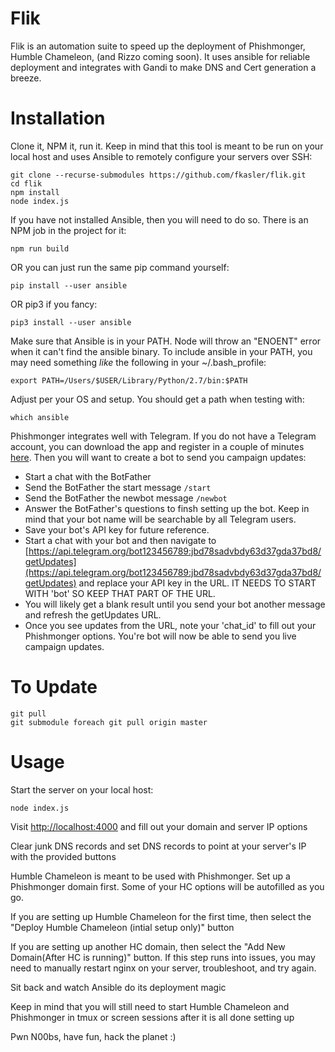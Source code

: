 Flik
============
Flik is an automation suite to speed up the deployment of Phishmonger, Humble Chameleon, (and Rizzo coming soon). It uses ansible for reliable deployment and integrates with Gandi to make DNS and Cert generation a breeze.

Installation 
============
Clone it, NPM it, run it. Keep in mind that this tool is meant to be run on your local host and uses Ansible to remotely configure your servers over SSH:

```
git clone --recurse-submodules https://github.com/fkasler/flik.git
cd flik
npm install
node index.js
```

If you have not installed Ansible, then you will need to do so. There is an NPM job in the project for it:

```
npm run build
```

OR you can just run the same pip command yourself:

```
pip install --user ansible
```

OR pip3 if you fancy:

```
pip3 install --user ansible
```

Make sure that Ansible is in your PATH. Node will throw an "ENOENT" error when it can't find the ansible binary. To include ansible in your PATH, you may need something *like* the following in your ~/.bash_profile:

```
export PATH=/Users/$USER/Library/Python/2.7/bin:$PATH
```

Adjust per your OS and setup. You should get a path when testing with:

```
which ansible
```

Phishmonger integrates well with Telegram. If you do not have a Telegram account, you can download the app and register in a couple of minutes [here](https://telegram.org/apps). Then you will want to create a bot to send you campaign updates:

* Start a chat with the BotFather
* Send the BotFather the start message ```/start```
* Send the BotFather the newbot message ```/newbot```
* Answer the BotFather's questions to finsh setting up the bot. Keep in mind that your bot name will be searchable by all Telegram users.
* Save your bot's API key for future reference. 
* Start a chat with your bot and then navigate to [https://api.telegram.org/bot123456789:jbd78sadvbdy63d37gda37bd8/getUpdates](https://api.telegram.org/bot123456789:jbd78sadvbdy63d37gda37bd8/getUpdates) and replace your API key in the URL. IT NEEDS TO START WITH 'bot' SO KEEP THAT PART OF THE URL.
* You will likely get a blank result until you send your bot another message and refresh the getUpdates URL.
* Once you see updates from the URL, note your 'chat_id' to fill out your Phishmonger options. You're bot will now be able to send you live campaign updates.

To Update
============
```
git pull
git submodule foreach git pull origin master
```

Usage
=====

Start the server on your local host:

```
node index.js
```

Visit [http://localhost:4000](http://localhost:4000) and fill out your domain and server IP options

Clear junk DNS records and set DNS records to point at your server's IP with the provided buttons

Humble Chameleon is meant to be used with Phishmonger. Set up a Phishmonger domain first. Some of your HC options will be autofilled as you go.

If you are setting up Humble Chameleon for the first time, then select the "Deploy Humble Chameleon (intial setup only)" button

If you are setting up another HC domain, then select the "Add New Domain(After HC is running)" button. If this step runs into issues, you may need to manually restart nginx on your server, troubleshoot, and try again.

Sit back and watch Ansible do its deployment magic

Keep in mind that you will still need to start Humble Chameleon and Phishmonger in tmux or screen sessions after it is all done setting up

Pwn N00bs, have fun, hack the planet :)
